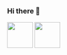 ### Hi there 👋


[<img src="https://user-images.githubusercontent.com/62362994/166337428-6386db21-e25e-4d0f-8f6e-c27941271dca.jpg" width="60" height="60">](https://www.linkedin.com/in/jack-papaioannou-b073251b3/) [<img src="https://user-images.githubusercontent.com/62362994/166337425-52d326f3-db94-4e75-96e7-6166ce38e050.png" width="60" height="60">](https://open.spotify.com/user/djpentakill?si=9d11e8c18d744ad8)



<!--
**jack-pap/jack-pap** is a ✨ _special_ ✨ repository because its `README.md` (this file) appears on your GitHub profile.

Here are some ideas to get you started:

- 🔭 I’m currently working on ...
- 🌱 I’m currently learning ...
- 👯 I’m looking to collaborate on ...
- 🤔 I’m looking for help with ...
- 💬 Ask me about ...
- 📫 How to reach me: ...
- 😄 Pronouns: ...
- ⚡ Fun fact: ...
-->
